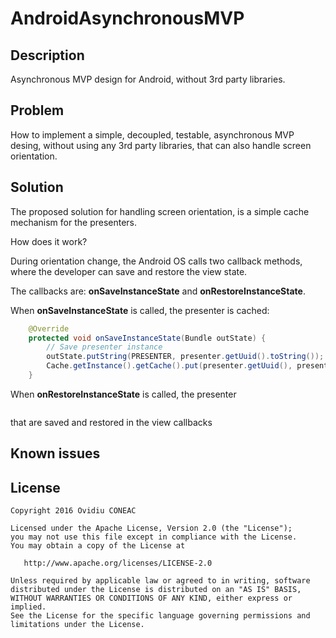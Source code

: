 # AndroidAsynchronousMVP

Description
-------
Asynchronous MVP design for Android, without 3rd party libraries.

Problem
-------
How to implement a simple, decoupled, testable, asynchronous MVP desing, without using any 3rd party libraries, that can also handle screen orientation.

Solution
-------
The proposed solution for handling screen orientation, is a simple cache mechanism for the presenters. 

How does it work?

During orientation change, the Android OS calls two callback methods, where the developer can save and restore the view state. 

The callbacks are: __onSaveInstanceState__ and __onRestoreInstanceState__. 

When __onSaveInstanceState__ is called, the presenter is cached: 

```java
    @Override
    protected void onSaveInstanceState(Bundle outState) {
        // Save presenter instance
        outState.putString(PRESENTER, presenter.getUuid().toString());
        Cache.getInstance().getCache().put(presenter.getUuid(), presenter);
    }
```

When __onRestoreInstanceState__ is called, the presenter

```java
```

that are saved and restored in the view callbacks


Known issues
-------


License
-------

    Copyright 2016 Ovidiu CONEAC

    Licensed under the Apache License, Version 2.0 (the "License");
    you may not use this file except in compliance with the License.
    You may obtain a copy of the License at

       http://www.apache.org/licenses/LICENSE-2.0

    Unless required by applicable law or agreed to in writing, software
    distributed under the License is distributed on an "AS IS" BASIS,
    WITHOUT WARRANTIES OR CONDITIONS OF ANY KIND, either express or implied.
    See the License for the specific language governing permissions and
    limitations under the License.
